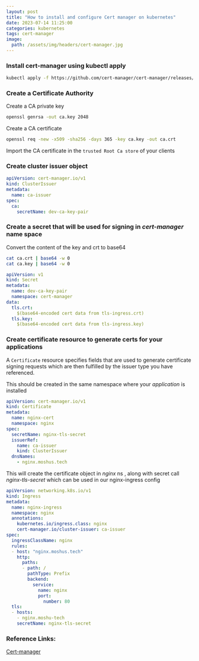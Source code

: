 ```yaml
---
layout: post
title: "How to install and configure Cert manager on kubernetes"
date: 2023-07-14 11:25:00
categories: kubernetes
tags: cert-manager
image:
  path: /assets/img/headers/cert-manager.jpg
---
```

### Install cert-manager using kubectl apply

```bash
kubectl apply -f https://github.com/cert-manager/cert-manager/releases/download/v1.11.0/cert-manager.yaml
```

### Create a Certificate Authority
 
Create a CA private key
```bash
openssl genrsa -out ca.key 2048
```
Create a CA certificate
```bash
openssl req -new -x509 -sha256 -days 365 -key ca.key -out ca.crt
```
Import the CA certificate in the `trusted Root Ca store` of your clients   

### Create cluster issuer object

```yaml
apiVersion: cert-manager.io/v1
kind: ClusterIssuer
metadata:
  name: ca-issuer
spec:
  ca:
    secretName: dev-ca-key-pair
```

### Create a secret that will be used for signing in *cert-manager* name space

Convert the content of the key and crt to base64 

```bash
cat ca.crt | base64 -w 0
cat ca.key | base64 -w 0
```

```yml
apiVersion: v1
kind: Secret
metadata:
  name: dev-ca-key-pair
  namespace: cert-manager
data:
  tls.crt: 
    $(base64-encoded cert data from tls-ingress.crt)
  tls.key: 
    $(base64-encoded cert data from tls-ingress.key)
```

### Create certificate resource to generate certs for your applications 

A `Certificate` resource specifies fields that are used to generate certificate signing requests which are then fulfilled by the issuer type you have referenced.

This should be created in the same namespace where your *application* is installed

```yml
apiVersion: cert-manager.io/v1
kind: Certificate
metadata:
  name: nginx-cert
  namespace: nginx
spec:
  secretName: nginx-tls-secret   
  issuerRef:
    name: ca-issuer
    kind: ClusterIssuer
  dnsNames:
    - nginx.moshus.tech
```

This will create the certificate object in *nginx* ns , along with secret call *nginx-tls-secret* which can be used in our nginx-ingress config

```yml
apiVersion: networking.k8s.io/v1
kind: Ingress
metadata:
  name: nginx-ingress
  namespace: nginx
  annotations:
    kubernetes.io/ingress.class: nginx
    cert-manager.io/cluster-issuer: ca-issuer
spec:
  ingressClassName: nginx
  rules:
  - host: "nginx.moshus.tech"
    http:
      paths:
      - path: /
        pathType: Prefix
        backend:
          service:
            name: nginx
            port:
              number: 80
  tls:
  - hosts:
    - nginx.moshu-tech
    secretName: nginx-tls-secret
```

### Reference Links:

[Cert-manager](https://cert-manager.io/docs/)
